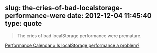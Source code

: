 slug: the-cries-of-bad-localstorage-performance-were
date: 2012-12-04 11:45:40
type: quote
---

> The cries of bad localStorage performance were premature.

[Performance Calendar » Is localStorage performance a problem?](http://calendar.perfplanet.com/2012/is-localstorage-performance-a-problem/)
